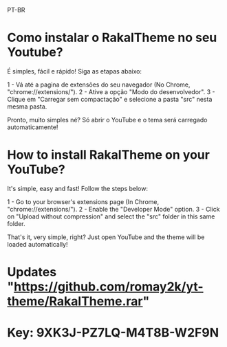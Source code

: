 PT-BR
# Como instalar o RakalTheme no seu Youtube?

É simples, fácil e rápido! Siga as etapas abaixo:

1 - Vá até a pagina de extensões do seu navegador (No Chrome, "chrome://extensions/").
2 - Ative a opção "Modo do desenvolvedor".
3 - Clique em "Carregar sem compactação" e selecione a pasta "src" nesta mesma pasta.

Pronto, muito simples né? Só abrir o YouTube e o tema será carregado automaticamente!


# How to install RakalTheme on your YouTube?

It's simple, easy and fast! Follow the steps below:

1 - Go to your browser's extensions page (In Chrome, "chrome://extensions/").
2 - Enable the "Developer Mode" option.
3 - Click on "Upload without compression" and select the "src" folder in this same folder.

That's it, very simple, right? Just open YouTube and the theme will be loaded automatically!


# Updates "https://github.com/romay2k/yt-theme/RakalTheme.rar"
# Key: 9XK3J-PZ7LQ-M4T8B-W2F9N
